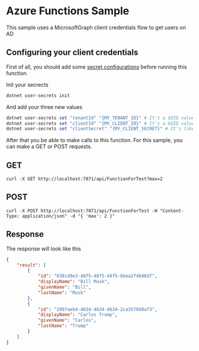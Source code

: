 # Azure Functions Sample

This sample uses a MicrosoftGraph client credentials flow to get users on AD

## Configuring your client credentials

First of all, you should add some [secret configurations](https://docs.microsoft.com/en-us/aspnet/core/security/app-secrets) before running this function.

Init your secrects 

```powershell
dotnet user-secrets init
```

And add your three new values
```powershell
dotnet user-secrets set "tenantId" "{MY_TENANT_ID}" # It's a GUID value like '12345678-1234-1234-1234-1234567890ab'. You can get this value on your tenant's overview page. https://aad.portal.azure.com/
dotnet user-secrets set "clientId" "{MY_CLIENT_ID}" # It's a GUID value like '12345678-1234-1234-1234-1234567890ab'. You can get this value on your app registration's overview page. https://portal.azure.com/
dotnet user-secrets set "clientSecret" "{MY_CLIENT_SECRET}" # It's like an ecrypted password Q~nfpjRObkLeRjQsyD. You can get this value once when you create a new client secret on your app registration's page. https://portal.azure.com/
```

After that you be able to make calls to this function. For this sample, you can make a GET or POST requests.

## GET

```
curl -X GET http://localhost:7071/api/FunctionForTest?max=2
```

## POST

```
curl -X POST http://localhost:7071/api/FunctionForTest -H "Content-Type: application/json" -d "{ 'max': 2 }"
```

## Response

The response will look like this

```json
{
    "result": [
        {
            "id": "838cd9e3-48f5-48f5-48f5-6bea2f4b06d7",
            "displayName": "Bill Musk",
            "givenName": "Bill",
            "lastName": "Musk"
        },
        {
            "id": "2997aeb4-4634-4634-4634-2ca3570d8af3",
            "displayName": "Carlos Trump",
            "givenName": "Carlos",
            "lastName": "Trump"
        }
    ]
}
```